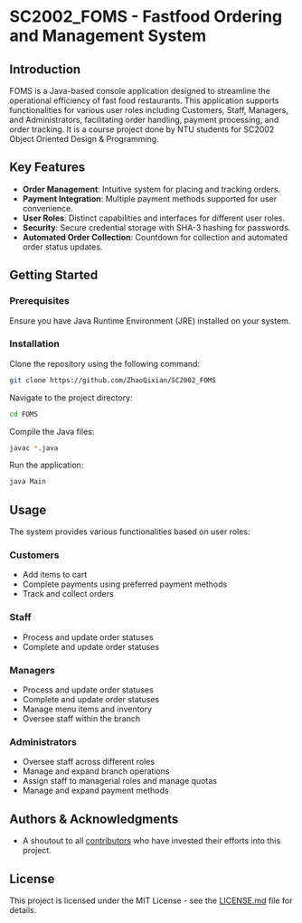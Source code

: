 # SC2002_FOMS - Fastfood Ordering and Management System

## Introduction

FOMS is a Java-based console application designed to streamline the operational efficiency of fast food restaurants. This application supports functionalities for various user roles including Customers, Staff, Managers, and Administrators, facilitating order handling, payment processing, and order tracking. It is a course project done by NTU students for SC2002 Object Oriented Design & Programming.

## Key Features

- **Order Management**: Intuitive system for placing and tracking orders.
- **Payment Integration**: Multiple payment methods supported for user convenience.
- **User Roles**: Distinct capabilities and interfaces for different user roles.
- **Security**: Secure credential storage with SHA-3 hashing for passwords.
- **Automated Order Collection**: Countdown for collection and automated order status updates.

## Getting Started

### Prerequisites

Ensure you have Java Runtime Environment (JRE) installed on your system.

### Installation

Clone the repository using the following command:
```sh
git clone https://github.com/ZhaoQixian/SC2002_FOMS
```

Navigate to the project directory:
```sh
cd FOMS
```

Compile the Java files:
```sh
javac *.java
```

Run the application:
```sh
java Main
```

## Usage

The system provides various functionalities based on user roles:

### Customers

- Add items to cart
- Complete payments using preferred payment methods
- Track and collect orders

### Staff  

- Process and update order statuses
- Complete and update order statuses

### Managers

- Process and update order statuses
- Complete and update order statuses
- Manage menu items and inventory
- Oversee staff within the branch

### Administrators

- Oversee staff across different roles
- Manage and expand branch operations
- Assign staff to managerial roles and manage quotas
- Manage and expand payment methods

## Authors & Acknowledgments

- A shoutout to all [contributors](contributors_link) who have invested their efforts into this project.

## License

This project is licensed under the MIT License - see the [LICENSE.md](LICENSE.md) file for details.
